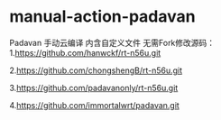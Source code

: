 # manual-action-padavan
Padavan 手动云编译 内含自定义文件 无需Fork修改源码：
1.https://github.com/hanwckf/rt-n56u.git

2.https://github.com/chongshengB/rt-n56u.git

3.https://github.com/padavanonly/rt-n56u.git

4.https://github.com/immortalwrt/padavan.git
